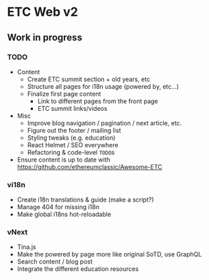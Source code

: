 # ETC Web v2

## Work in progress

### TODO

- Content
  - Create ETC summit section + old years, etc
  - Structure all pages for i18n usage (powered by, etc...)
  - Finalize  first page content
    - Link to different pages from the front page
    - ETC summit links/videos
- Misc
  - Improve blog navigation / pagination / next article, etc.
  - Figure out the footer / mailing list
  - Styling tweaks (e.g. education)
  - React Helmet / SEO everywhere
  - Refactoring & code-level `TODO`s
- Ensure content is up to date with https://github.com/ethereumclassic/Awesome-ETC

### vi18n

- Create i18n translations & guide (make a script?)
- Manage 404 for missing i18n
- Make global i18ns hot-reloadable

### vNext

- Tina.js
- Make the powered by page more like original SoTD, use GraphQL
- Search content / blog post
- Integrate the different education resources
